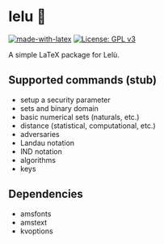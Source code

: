 # lelu :monkey:
[![made-with-latex](https://img.shields.io/badge/Made%20with-LaTeX-008080.svg)](https://www.latex-project.org/)
[![License: GPL v3](https://img.shields.io/badge/License-GPL%20v3-blue.svg)](https://www.gnu.org/licenses/gpl-3.0)

A simple LaTeX package for Lelù.

## Supported commands (stub)

- setup a security parameter
- sets and binary domain
- basic numerical sets (naturals, etc.)
- distance (statistical, computational, etc.)
- adversaries
- Landau notation
- IND notation
- algorithms
- keys

## Dependencies

- amsfonts
- amstext
- kvoptions
